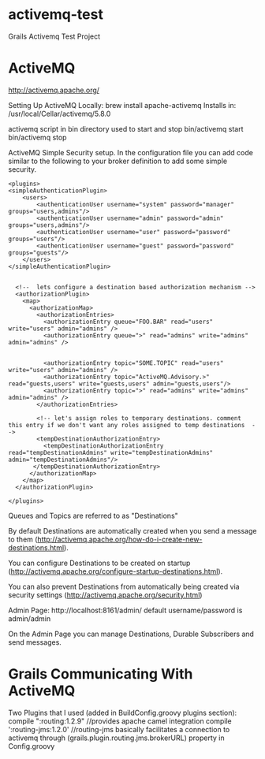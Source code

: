 activemq-test
=============

Grails Activemq Test Project


ActiveMQ
========

http://activemq.apache.org/


Setting Up ActiveMQ Locally:
brew install apache-activemq
Installs in:
/usr/local/Cellar/activemq/5.8.0

activemq script in bin directory used to start and stop
bin/activemq start
bin/activemq stop


ActiveMQ Simple Security setup.
In the configuration file you can add code similar to the following to your broker definition to add some simple security.

   <destinations>
      <queue physicalName="FOO.BAR" />
      <topic physicalName="SOME.TOPIC" />
    </destinations>

    <plugins>
    <simpleAuthenticationPlugin>
    	<users>
	        <authenticationUser username="system" password="manager" groups="users,admins"/>
		    <authenticationUser username="admin" password="admin" groups="users,admins"/>
        	<authenticationUser username="user" password="password" groups="users"/>
        	<authenticationUser username="guest" password="password" groups="guests"/>
    	</users>
	</simpleAuthenticationPlugin>


      <!--  lets configure a destination based authorization mechanism -->
      <authorizationPlugin>
        <map>
          <authorizationMap>
            <authorizationEntries>
              <authorizationEntry queue="FOO.BAR" read="users" write="users" admin="admins" />
              <authorizationEntry queue=">" read="admins" write="admins" admin="admins" />


              <authorizationEntry topic="SOME.TOPIC" read="users" write="users" admin="admins" />
			  <authorizationEntry topic="ActiveMQ.Advisory.>" read="guests,users" write="guests,users" admin="guests,users"/>
			  <authorizationEntry topic=">" read="admins" write="admins" admin="admins" />
            </authorizationEntries>

            <!-- let's assign roles to temporary destinations. comment this entry if we don't want any roles assigned to temp destinations  -->
            <tempDestinationAuthorizationEntry>
              <tempDestinationAuthorizationEntry read="tempDestinationAdmins" write="tempDestinationAdmins" admin="tempDestinationAdmins"/>
           </tempDestinationAuthorizationEntry>
          </authorizationMap>
        </map>
      </authorizationPlugin>

    </plugins>







Queues and Topics are referred to as "Destinations"

By default Destinations are automatically created when you send a message to them (http://activemq.apache.org/how-do-i-create-new-destinations.html).

You can configure Destinations to be created on startup (http://activemq.apache.org/configure-startup-destinations.html).

You can also prevent Destinations from automatically being created via security settings (http://activemq.apache.org/security.html)


Admin Page:
http://localhost:8161/admin/
default username/password is admin/admin

On the Admin Page you can manage Destinations, Durable Subscribers and send messages.



Grails Communicating With ActiveMQ
==================================

Two Plugins that I used (added in BuildConfig.groovy plugins section):
        compile ":routing:1.2.9" //provides apache camel integration
        compile ':routing-jms:1.2.0' //routing-jms basically facilitates a connection to activemq through (grails.plugin.routing.jms.brokerURL) property in Config.groovy



